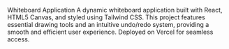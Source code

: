 Whiteboard Application
A dynamic whiteboard application built with React, HTML5 Canvas, and styled using Tailwind CSS. This project features essential drawing tools and an intuitive undo/redo system, providing a smooth and efficient user experience. Deployed on Vercel for seamless access.
